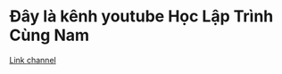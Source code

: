 # Đây là kênh youtube Học Lập Trình Cùng Nam

[Link channel](https://www.youtube.com/@hoc-lap-trinh/videos)